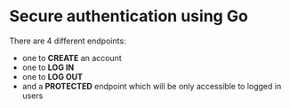 # Secure authentication using Go

There are 4 different endpoints:

-   one to **CREATE** an account
-   one to **LOG IN**
-   one to **LOG OUT**
-   and a **PROTECTED** endpoint which will be only accessible to logged in users
